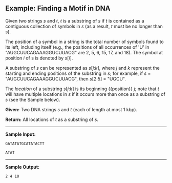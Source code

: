 ## Example: Finding a Motif in DNA

Given two strings _s_ and _t_, _t_ is a substring of _s_ if _t_ is contained
as a contiguous collection of symbols in _s_ (as a result, _t_ must be
no longer than _s_).

The position of a symbol in a string is the total number of symbols found
to its left, including itself (e.g., the positions of all occurrences
of 'U' in "AUGCUUCAGAAAGGUCUUACG" are 2, 5, 6, 15, 17, and 18). The symbol
at position _i_ of s is denoted by _s_[_i_].

A substring of _s_ can be represented as _s_[_j_:_k_], where _j_ and _k_
represent the starting and ending positions of the substring in _s_;
for example, if _s_ = "AUGCUUCAGAAAGGUCUUACG", then _s_[2:5] = "UGCU".

The _location_ of a substring _s_[_j_:_k_] is its beginning {{position}} _j_;
note that _t_ will have multiple locations in _s_ if it occurs more
than once as a substring of _s_ (see the Sample below).

**Given:** Two DNA strings _s_ and _t_ (each of length at most 1 kbp).

**Return:** All locations of _t_ as a substring of _s_.

___

**Sample Input:**

`GATATATGCATATACTT`

`ATAT`

___

**Sample Output:**

`2 4 10`

